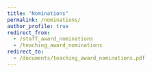 ```yaml
---
title: "Nominations"
permalink: /nominations/
author_profile: true
redirect_from:
  - /staff_award_nominations
  - /teaching_award_nominations
redirect_to:
  - /documents/teaching_award_nominations.pdf
---
```

<!-- Global site tag (gtag.js) - Google Analytics -->
<script async src="https://www.googletagmanager.com/gtag/js?id=UA-131324268-1"></script>
<script>
  window.dataLayer = window.dataLayer || [];
  function gtag(){dataLayer.push(arguments);}
  gtag('js', new Date());

  gtag('config', 'UA-131324268-1');
</script>




